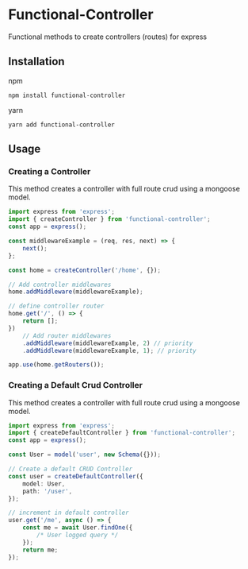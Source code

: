 # Functional-Controller

Functional methods to create controllers (routes) for express

## Installation

npm

```
npm install functional-controller
```

yarn

```
yarn add functional-controller
```

## Usage

### Creating a Controller

This method creates a controller with full route crud using a mongoose model.

```ts
import express from 'express';
import { createController } from 'functional-controller';
const app = express();

const middlewareExample = (req, res, next) => {
    next();
};

const home = createController('/home', {});

// Add controller middlewares
home.addMiddleware(middlewareExample);

// define controller router
home.get('/', () => {
    return [];
})
    // Add router middlewares
    .addMiddleware(middlewareExample, 2) // priority
    .addMiddleware(middlewareExample, 1); // priority

app.use(home.getRouters());
```

### Creating a Default Crud Controller

This method creates a controller with full route crud using a mongoose model.

```ts
import express from 'express';
import { createDefaultController } from 'functional-controller';
const app = express();

const User = model('user', new Schema({}));

// Create a default CRUD Controller
const user = createDefaultController({
    model: User,
    path: '/user',
});

// increment in default controller
user.get('/me', async () => {
    const me = await User.findOne({
        /* User logged query */
    });
    return me;
});
```
